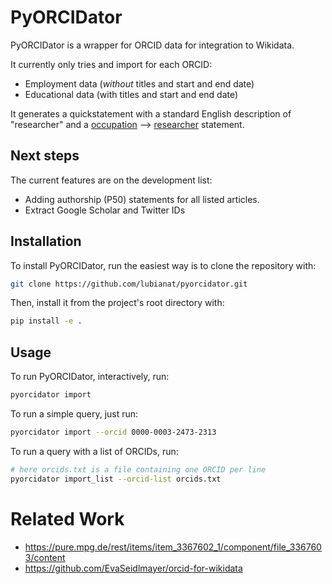 # PyORCIDator

PyORCIDator is a wrapper for ORCID data for integration to Wikidata.

It currently only tries and import for each ORCID:

- Employment data (*without* titles and start and end date)
- Educational data (with titles and start and end date)

It generates a quickstatement with a standard English description of "researcher" and a [occupation](https://www.wikidata.org/wiki/Property:P106) --> [researcher](https://www.wikidata.org/wiki/Q1650915) statement.

## Next steps

The current features are on the development list:

- Adding authorship (P50) statements for all listed articles. 
- Extract Google Scholar and Twitter IDs 

## Installation
To install PyORCIDator, run the easiest way is to clone the repository with:

```bash
git clone https://github.com/lubianat/pyorcidator.git
```

Then, install it from the project's root directory with:

```bash
pip install -e .
```

## Usage
To run PyORCIDator, interactively, run:
```bash
pyorcidator import
```

To run a simple query, just run:
```bash
pyorcidator import --orcid 0000-0003-2473-2313
```

To run a query with a list of ORCIDs, run:
```bash
# here orcids.txt is a file containing one ORCID per line
pyorcidator import_list --orcid-list orcids.txt
```

# Related Work
* https://pure.mpg.de/rest/items/item_3367602_1/component/file_3367603/content 
* https://github.com/EvaSeidlmayer/orcid-for-wikidata
